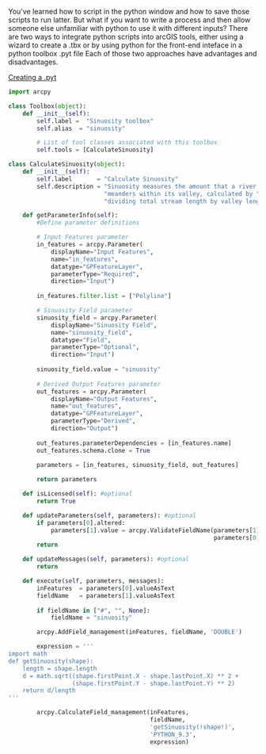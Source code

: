 You've learned how to script in the python window and how to save those scripts to run latter.
But what if you want to write a process and then allow someone else unfamiliar with python to use it with different inputs?
There are two ways to integrate python scripts into arcGIS tools, either using a wizard to create a .tbx or by using python for the front-end inteface in a python toolbox .pyt file
Each of those two approaches have advantages and disadvantages.

[Creating a .pyt](http://desktop.arcgis.com/en/arcmap/10.3/analyze/creating-tools/a-quick-tour-of-python-toolboxes.htm)

```python
import arcpy

class Toolbox(object):
    def __init__(self):
        self.label =  "Sinuosity toolbox"
        self.alias  = "sinuosity"

        # List of tool classes associated with this toolbox
        self.tools = [CalculateSinuosity] 

class CalculateSinuosity(object):
    def __init__(self):
        self.label       = "Calculate Sinuosity"
        self.description = "Sinuosity measures the amount that a river " + \
                           "meanders within its valley, calculated by " + \
                           "dividing total stream length by valley length."

    def getParameterInfo(self):
        #Define parameter definitions

        # Input Features parameter
        in_features = arcpy.Parameter(
            displayName="Input Features",
            name="in_features",
            datatype="GPFeatureLayer",
            parameterType="Required",
            direction="Input")
        
        in_features.filter.list = ["Polyline"]

        # Sinuosity Field parameter
        sinuosity_field = arcpy.Parameter(
            displayName="Sinuosity Field",
            name="sinuosity_field",
            datatype="Field",
            parameterType="Optional",
            direction="Input")
        
        sinuosity_field.value = "sinuosity"
        
        # Derived Output Features parameter
        out_features = arcpy.Parameter(
            displayName="Output Features",
            name="out_features",
            datatype="GPFeatureLayer",
            parameterType="Derived",
            direction="Output")
        
        out_features.parameterDependencies = [in_features.name]
        out_features.schema.clone = True

        parameters = [in_features, sinuosity_field, out_features]
        
        return parameters

    def isLicensed(self): #optional
        return True

    def updateParameters(self, parameters): #optional
        if parameters[0].altered:
            parameters[1].value = arcpy.ValidateFieldName(parameters[1].value,
                                                          parameters[0].value)
        return

    def updateMessages(self, parameters): #optional
        return

    def execute(self, parameters, messages):
        inFeatures  = parameters[0].valueAsText
        fieldName   = parameters[1].valueAsText
        
        if fieldName in ["#", "", None]:
            fieldName = "sinuosity"

        arcpy.AddField_management(inFeatures, fieldName, 'DOUBLE')

        expression = '''
import math
def getSinuosity(shape):
    length = shape.length
    d = math.sqrt((shape.firstPoint.X - shape.lastPoint.X) ** 2 +
                  (shape.firstPoint.Y - shape.lastPoint.Y) ** 2)
    return d/length
'''

        arcpy.CalculateField_management(inFeatures,
                                        fieldName,
                                        'getSinuosity(!shape!)',
                                        'PYTHON_9.3',
                                        expression)
```                                        
                                
